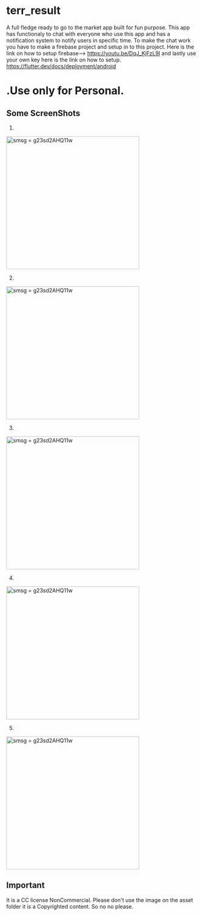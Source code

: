 # terr_result

A full fledge ready to go to the market app built for fun purpose.
This app has functionaly to chat with everyone who use this app and has a notification system to notify users in specific time.
To make the chat work you have to make a firebase project and setup in to this project.
Here is the link on how to setup firebase--> https://youtu.be/DqJ_KjFzL9I
and lastly use your own key here is the link on how to setup. https://flutter.dev/docs/deployment/android
# .Use only for Personal.
## Some ScreenShots
1.

<img src="https://i.ibb.co/0ykhZSv/1.jpg" width="350" title="smsg = g23sd2AHQ11w">

2.

<img src="https://i.ibb.co/d0Fb9P8/2.jpg" width="350" title="smsg = g23sd2AHQ11w">

3.

<img src="https://i.ibb.co/0KfGpkQ/3.jpg" width="350" title="smsg = g23sd2AHQ11w">

4.

<img src="https://i.ibb.co/KWR4Dfj/Screenshot-06-Oct-2019-8-08-54-PM.png" width="350" title="smsg = g23sd2AHQ11w">

5.

<img src="https://i.ibb.co/vsjXJhK/4.jpg" width="350" title="smsg = g23sd2AHQ11w">


## Important
It is a CC license NonCommercial.
Please don't use the image on the asset folder it is a Copyrighted content.
So no no please.